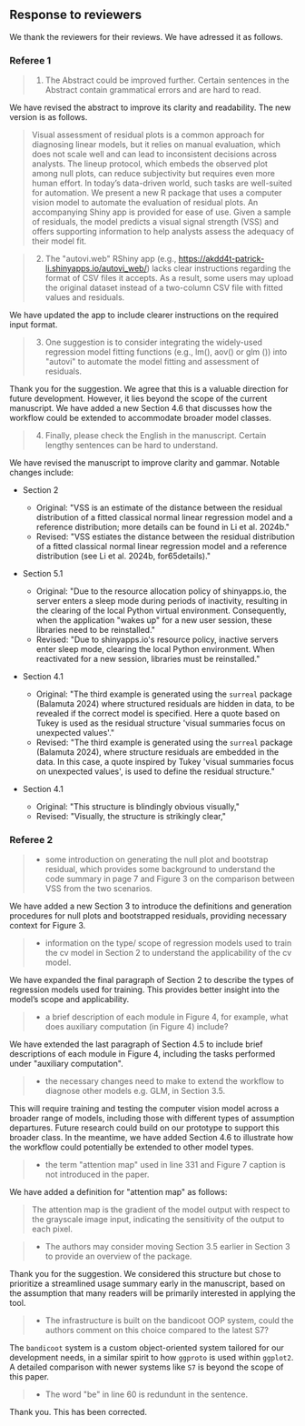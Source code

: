 ## Response to reviewers

We thank the reviewers for their reviews. We have adressed it as follows. 

### Referee 1

> 1. The Abstract could be improved further. Certain sentences in the Abstract contain grammatical errors and are hard to read.

We have revised the abstract to improve its clarity and readability. The new version is as follows.

> Visual assessment of residual plots is a common approach for diagnosing linear models, but it relies on manual evaluation, which does not scale well and can lead to inconsistent decisions across analysts. The lineup protocol, which embeds the observed plot among null plots, can reduce subjectivity but requires even more human effort. In today’s data-driven world, such tasks are well-suited for automation. We present a new R package that uses a computer vision model to automate the evaluation of residual plots. An accompanying Shiny app is provided for ease of use. Given a sample of residuals, the model predicts a visual signal strength (VSS) and offers supporting information to help analysts assess the adequacy of their model fit. 

> 2. The "autovi.web" RShiny app (e.g., https://akdd4t-patrick-li.shinyapps.io/autovi_web/) lacks clear instructions regarding the format of CSV files it accepts. As a result, some users may upload the original dataset instead of a two-column CSV file with fitted values and residuals.

We have updated the app to include clearer instructions on the required input format. 

> 3. One suggestion is to consider integrating the widely-used regression model fitting functions (e.g., lm(), aov() or glm ()) into "autovi" to automate the model fitting and assessment of residuals.

Thank you for the suggestion. We agree that this is a valuable direction for future development. However, it lies beyond the scope of the current manuscript. We have added a new Section 4.6 that discusses how the workflow could be extended to accommodate broader model classes.

> 4. Finally, please check the English in the manuscript. Certain lengthy sentences can be hard to understand.

We have revised the manuscript to improve clarity and gammar. Notable changes include:

- Section 2 
    - Original: "VSS is an estimate of the distance between the residual distribution of a fitted classical normal linear regression model and a reference distribution; more details can be found in Li et al. 2024b."
    - Revised: "VSS estiates the distance between the residual distribution of a fitted classical normal linear regression model and a reference distribution (see Li et al. 2024b, for65details)."

- Section 5.1 
    - Original: "Due to the resource allocation policy of shinyapps.io, the server enters a sleep mode during periods of inactivity, resulting in the clearing of the local Python virtual environment. Consequently, when the application "wakes up" for a new user session, these libraries need to be reinstalled."
    - Revised: "Due to shinyapps.io's resource policy, inactive servers enter sleep mode, clearing the local Python environment. When reactivated for a new session, libraries must be reinstalled."

- Section 4.1 
    - Original: "The third example is generated using the `surreal` package (Balamuta 2024) where structured residuals are hidden in data, to be revealed if the correct model is specified. Here a quote based on Tukey is used as the residual structure 'visual summaries focus on unexpected values'."
    - Revised: "The third example is generated using the `surreal` package (Balamuta 2024), where structure residuals are embedded in the data. In this case, a quote inspired by Tukey 'visual summaries focus on unexpected values', is used to define the residual structure."

- Section 4.1 
    - Original: "This structure is blindingly obvious visually,"
    - Revised: "Visually, the structure is strikingly clear,"

### Referee 2 

> - some introduction on generating the null plot and bootstrap residual, which provides some background to understand the code summary in page 7 and Figure 3 on the comparison between VSS from the two scenarios.

We have added a new Section 3 to introduce the definitions and generation procedures for null plots and bootstrapped residuals, providing necessary context for Figure 3.


> - information on the type/ scope of regression models used to train the cv model in Section 2 to understand the applicability of the cv model.

We have expanded the final paragraph of Section 2 to describe the types of regression models used for training. This provides better insight into the model’s scope and applicability.

> - a brief description of each module in Figure 4, for example, what does auxiliary computation (in Figure 4) include?

We have extended the last paragraph of Section 4.5 to include brief descriptions of each module in Figure 4, including the tasks performed under "auxiliary computation".

> - the necessary changes need to make to extend the workflow to diagnose other models e.g. GLM, in Section 3.5.

This will require training and testing the computer vision model across a broader range of models, including those with different types of assumption departures. Future research could build on our prototype to support this broader class. In the meantime, we have added Section 4.6 to illustrate how the workflow could potentially be extended to other model types.

> - the term "attention map" used in line 331 and Figure 7 caption is not introduced in the paper.

We have added a definition for "attention map" as follows:

> The attention map is the gradient of the model output with respect to the grayscale image input, indicating the sensitivity of the output to each pixel.


> - The authors may consider moving Section 3.5 earlier in Section 3 to provide an overview of the package.

Thank you for the suggestion. We considered this structure but chose to prioritize a streamlined usage summary early in the manuscript, based on the assumption that many readers will be primarily interested in applying the tool.

> - The infrastructure is built on the bandicoot OOP system, could the authors comment on this choice compared to the latest S7?

The `bandicoot` system is a custom object-oriented system tailored for our development needs, in a similar spirit to how `ggproto` is used within `ggplot2`. A detailed comparison with newer systems like `S7` is beyond the scope of this paper.

> - The word "be" in line 60 is redundunt in the sentence.

Thank you. This has been corrected.
